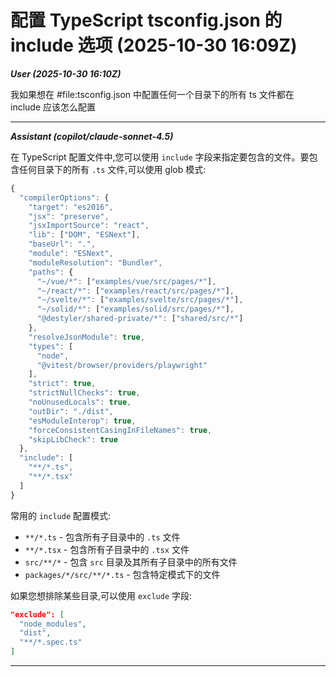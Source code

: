 <!-- Generated by SpecStory -->

<!-- vscode Session c7943eb7-866f-4fa7-a3dd-f87a9a962abb (2025-10-30 16:09Z) -->

# 配置 TypeScript tsconfig.json 的 include 选项 (2025-10-30 16:09Z)

_**User (2025-10-30 16:10Z)**_

我如果想在 #file:tsconfig.json 中配置任何一个目录下的所有 ts 文件都在 include 应该怎么配置

---

_**Assistant (copilot/claude-sonnet-4.5)**_

在 TypeScript 配置文件中,您可以使用 `include` 字段来指定要包含的文件。要包含任何目录下的所有 `.ts` 文件,可以使用 glob 模式:

````typescript
{
  "compilerOptions": {
    "target": "es2016",
    "jsx": "preserve",
    "jsxImportSource": "react",
    "lib": ["DOM", "ESNext"],
    "baseUrl": ".",
    "module": "ESNext",
    "moduleResolution": "Bundler",
    "paths": {
      "~/vue/*": ["examples/vue/src/pages/*"],
      "~/react/*": ["examples/react/src/pages/*"],
      "~/svelte/*": ["examples/svelte/src/pages/*"],
      "~/solid/*": ["examples/solid/src/pages/*"],
      "@destyler/shared-private/*": ["shared/src/*"]
    },
    "resolveJsonModule": true,
    "types": [
      "node",
      "@vitest/browser/providers/playwright"
    ],
    "strict": true,
    "strictNullChecks": true,
    "noUnusedLocals": true,
    "outDir": "./dist",
    "esModuleInterop": true,
    "forceConsistentCasingInFileNames": true,
    "skipLibCheck": true
  },
  "include": [
    "**/*.ts",
    "**/*.tsx"
  ]
}
````

常用的 `include` 配置模式:

- `**/*.ts` - 包含所有子目录中的 `.ts` 文件
- `**/*.tsx` - 包含所有子目录中的 `.tsx` 文件
- `src/**/*` - 包含 `src` 目录及其所有子目录中的所有文件
- `packages/*/src/**/*.ts` - 包含特定模式下的文件

如果您想排除某些目录,可以使用 `exclude` 字段:

```json
"exclude": [
  "node_modules",
  "dist",
  "**/*.spec.ts"
]
```

---


